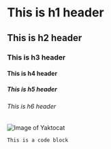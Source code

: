 # This is h1 header

## This is h2 header

### This is h3 header

#### This is h4 header

##### This is h5 header

###### This is h6 header

![Image of Yaktocat](https://octodex.github.com/images/yaktocat.png)

```
This is a code block
```
